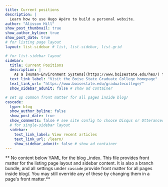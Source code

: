 ```yaml
---
title: Current positions
description: |
  Learn how to use Hugo Apéro to build a personal website.
author: "Alisson Hill"
show_post_thumbnail: true
show_author_byline: true
show_post_date: true
# for listing page layout
layout: list-sidebar # list, list-sidebar, list-grid

# for list-sidebar layout
sidebar: 
  title: Current Positions
  description: |
    As a [Human-Environment Systems](https://www.boisestate.edu/hes/) faculty, I can advise students in a variety of programs at Boise State including Biology; Ecology, Evolution, \& Behavior; Geosciences; and Public Administration. [Contact me](mailto:mattwilliamson@boisestate.edu). Grant-funded positions are posted here, but I encourage you to contact me if you're interested in joining us.
  text_link_label: "Visit the Boise State Graduate College homepage"
  text_link_url: "https://www.boisestate.edu/graduatecollege/"
  show_sidebar_adunit: false # show ad container

# set up common front matter for all pages inside blog/
cascade:
  type: blog
  show_author_byline: false
  show_post_date: true
  show_comments: false # see site config to choose Disqus or Utterances
  # for single-sidebar layout
  sidebar:
    text_link_label: View recent articles
    text_link_url: /learn/
    show_sidebar_adunit: false # show ad container
---
```


** No content below YAML for the blog _index. This file provides front matter for the listing page layout and sidebar content. It is also a branch bundle, and all settings under `cascade` provide front matter for all pages inside blog/. You may still override any of these by changing them in a page's front matter.**